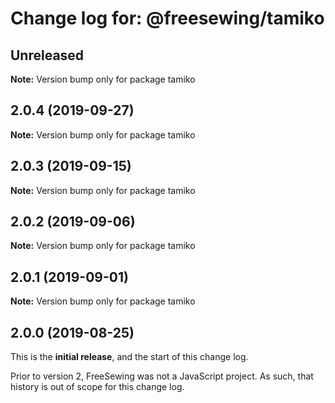 # Change log for: @freesewing/tamiko


## Unreleased

**Note:** Version bump only for package tamiko


## 2.0.4 (2019-09-27)

**Note:** Version bump only for package tamiko


## 2.0.3 (2019-09-15)

**Note:** Version bump only for package tamiko


## 2.0.2 (2019-09-06)

**Note:** Version bump only for package tamiko


## 2.0.1 (2019-09-01)

**Note:** Version bump only for package tamiko




## 2.0.0 (2019-08-25)

This is the **initial release**, and the start of this change log.

Prior to version 2, FreeSewing was not a JavaScript project.
As such, that history is out of scope for this change log.
